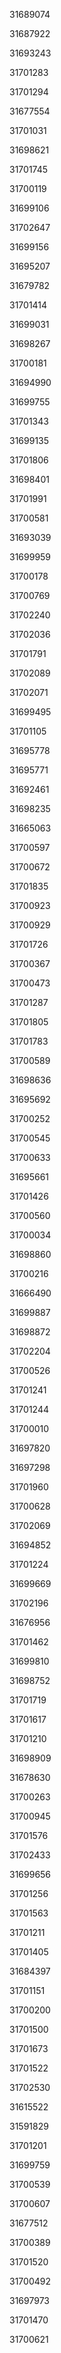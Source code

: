 31689074

31687922

31693243

31701283

31701294

31677554

31701031

31698621

31701745

31700119

31699106

31702647

31699156

31695207

31679782

31701414

31699031

31698267

31700181

31694990

31699755

31701343

31699135

31701806

31698401

31701991

31700581

31693039

31699959

31700178

31700769

31702240

31702036

31701791

31702089

31702071

31699495

31701105

31695778

31695771

31692461

31698235

31665063

31700597

31700672

31701835

31700923

31700929

31701726

31700367

31700473

31701287

31701805

31701783

31700589

31698636

31695692

31700252

31700545

31700633

31695661

31701426

31700560

31700034

31698860

31700216

31666490

31699887

31698872

31702204

31700526

31701241

31701244

31700010

31697820

31697298

31701960

31700628

31702069

31694852

31701224

31699669

31702196

31676956

31701462

31699810

31698752

31701719

31701617

31701210

31698909

31678630

31700263

31700945

31701576

31702433

31699656

31701256

31701563

31701211

31701405

31684397

31701151

31700200

31701500

31701673

31701522

31702530

31615522

31591829

31701201

31699759

31700539

31700607

31677512

31700389

31701520

31700492

31697973

31701470

31700621

